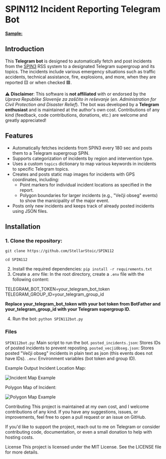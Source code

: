 # SPIN112 Incident Reporting Telegram Bot

__[Sample:](https://t.me/nasoncnistranialp)__

## Introduction

This **Telegram bot** is designed to automatically fetch and post incidents from the [SPIN3](https://spin3.sos112.si) RSS system to a designated Telegram supergroup and its topics. The incidents include various emergency situations such as traffic accidents, technical assistance, fire, explosions, and more, when they are reported 🟨 or when checked 🟩.

⚠️ **Disclaimer**: This software is **not affiliated** with or endorsed by the *Uprava Republike Slovenije za zaščito in reševanje* (_en. Administration for Civil Protection and Disaster Relief_). The bot was developed by a **Telegram enthusiast** and is maintained at the author's own cost. Contributions of any kind (feedback, code contributions, donations, etc.) are welcome and greatly appreciated! 

## Features

- Automatically fetches incidents from SPIN3 every 180 sec and posts them to a Telegram supergroup SPIN.
- Supports categorization of incidents by region and intervention type.
- Uses a custom `topics` dictionary to map various keywords in incidents to specific Telegram topics.
- Creates and posts static map images for incidents with GPS coordinates, including:
  - Point markers for individual incident locations as specified in the report.
  - Polygon boundaries for larger incidents (e.g., "Večji obseg" events) to show the manicipality of the major event.
- Posts only new incidents and keeps track of already posted incidents using JSON files.

## Installation

### 1. Clone the repository:

```git clone https://github.com/StellarStoic/SPIN112```

```cd SPIN112```

2. Install the required dependencies:
```pip install -r requirements.txt```
3. Create a .env file:
In the root directory, create a ```.env``` file with the following content:

TELEGRAM_BOT_TOKEN=your_telegram_bot_token
TELEGRAM_GROUP_ID=your_telegram_group_id

__Replace your_telegram_bot_token with your bot token from BotFather and your_telegram_group_id with your Telegram supergroup ID.__

4. Run the bot:
```python SPIN112bot.py```

### Files
```SPIN112bot.py```: Main script to run the bot.
```posted_incidents.json```: Stores IDs of posted incidents to prevent reposting.
```posted_vecjiObseg.json```: Stores posted "Večji obseg" incidents in plain text as json (this events does not have IDs).
```.env```: Environment variables (bot token and group ID).

Example Output
Incident Location Map:

![Incident Map Example](incident_map.png)

Polygon Map of Incident:

![Polygon Map Example](obcina_map.png)

Contributing
This project is maintained at my own cost, and I welcome contributions of any kind. If you have any suggestions, issues, or improvements, feel free to open a pull request or an issue on GitHub.

If you'd like to support the project, reach out to me on Telegram or consider contributing code, documentation, or even a small donation to help with hosting costs.

License
This project is licensed under the MIT License. See the LICENSE file for more details.